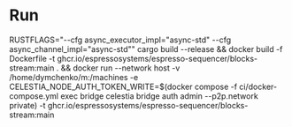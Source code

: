# Run

RUSTFLAGS="--cfg async_executor_impl=\"async-std\" --cfg async_channel_impl=\"async-std\"" cargo build --release && docker build -f Dockerfile -t ghcr.io/espressosystems/espresso-sequencer/blocks-stream:main . && docker run --network host -v /home/dymchenko/m:/machines -e CELESTIA_NODE_AUTH_TOKEN_WRITE=$(docker compose -f ci/docker-compose.yml exec bridge celestia bridge auth admin --p2p.network private) -t ghcr.io/espressosystems/espresso-sequencer/blocks-stream:main